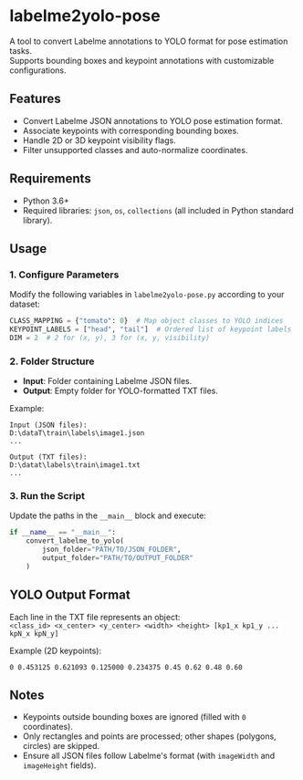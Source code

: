 # labelme2yolo-pose

A tool to convert Labelme annotations to YOLO format for pose estimation tasks.  
Supports bounding boxes and keypoint annotations with customizable configurations.

## Features
- Convert Labelme JSON annotations to YOLO pose estimation format.
- Associate keypoints with corresponding bounding boxes.
- Handle 2D or 3D keypoint visibility flags.
- Filter unsupported classes and auto-normalize coordinates.

## Requirements
- Python 3.6+
- Required libraries: `json`, `os`, `collections` (all included in Python standard library).

## Usage

### 1. Configure Parameters
Modify the following variables in `labelme2yolo-pose.py` according to your dataset:
```python
CLASS_MAPPING = {"tomato": 0}  # Map object classes to YOLO indices
KEYPOINT_LABELS = ["head", "tail"]  # Ordered list of keypoint labels
DIM = 2  # 2 for (x, y), 3 for (x, y, visibility)
```

### 2. Folder Structure
- **Input**: Folder containing Labelme JSON files.
- **Output**: Empty folder for YOLO-formatted TXT files.

Example:
```
Input (JSON files):
D:\dataT\train\labels\image1.json
...

Output (TXT files):
D:\datat\labels\train\image1.txt
...
```

### 3. Run the Script
Update the paths in the `__main__` block and execute:
```python
if __name__ == "__main__":
    convert_labelme_to_yolo(
        json_folder="PATH/TO/JSON_FOLDER",
        output_folder="PATH/TO/OUTPUT_FOLDER"
    )
```

## YOLO Output Format
Each line in the TXT file represents an object:  
`<class_id> <x_center> <y_center> <width> <height> [kp1_x kp1_y ... kpN_x kpN_y]`

Example (2D keypoints):
```
0 0.453125 0.621093 0.125000 0.234375 0.45 0.62 0.48 0.60
```

## Notes
- Keypoints outside bounding boxes are ignored (filled with `0` coordinates).
- Only rectangles and points are processed; other shapes (polygons, circles) are skipped.
- Ensure all JSON files follow Labelme's format (with `imageWidth` and `imageHeight` fields).

    
